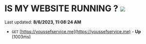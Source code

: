 # IS MY WEBSITE RUNNING ? [![](https://img.shields.io/static/v1?label=Sponsor&message=%E2%9D%A4&logo=GitHub&color=%23fe8e86)](https://github.com/sponsors/<username>)

Last updated: **8/6/2023, 11:08:24 AM**

- `GET` [https://youssefservice.me](https://youssefservice.me) - **Up** (1003ms)
